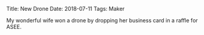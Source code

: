 Title: New Drone
Date: 2018-07-11
Tags: Maker

My wonderful wife won a drone by dropping her business card in a raffle for ASEE.
